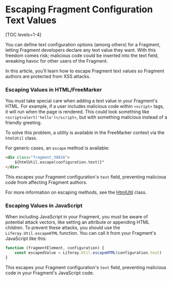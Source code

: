 # Escaping Fragment Configuration Text Values

[TOC levels=1-4]

You can define text configuration options (among others) for a Fragment, letting
Fragment developers declare any text value they want. With this freedom comes
risk; malicious code could be inserted into the text field, wreaking havoc for
other users of the Fragment.

In this article, you'll learn how to escape Fragment text values so Fragment
authors are protected from XSS attacks.

### Escaping Values in HTML/FreeMarker

You must take special care when adding a text value in your Fragment's HTML. For
example, if a user includes malicious code within `<script>` tags, it will
run when the page is rendered. This could look something like
`<script>alert('hello')</script>`, but with something malicious instead of a
friendly greeting.

To solve this problem, a utility is available in the FreeMarker context via the
`htmlUtil` class.

For generic cases, an `escape` method is available:

```html
<div class="fragment_38816">
    ${htmlUtil.escape(configuration.text)}"
</div>
```

This escapes your Fragment configuration's `text` field, preventing malicious
code from affecting Fragment authors.

For more information on escaping methods, see the
[HtmlUtil](@platform-ref@/7.2-latest/javadocs/portal-kernel/com/liferay/portal/kernel/util/HtmlUtil.html)
class.

### Escaping Values in JavaScript

When including JavaScript in your Fragment, you must be aware of potential
attack vectors, like setting an attribute or appending HTML children. To prevent
these attacks, you should use the `Liferay.Util.escapeHTML` function. You can
call it from your Fragment's JavaScript like this:

```js
function (fragmentElement, configuration) {
    const escapedValue = Liferay.Util.escapeHTML(configuration.text)
}
```

This escapes your Fragment configuration's `text` field, preventing malicious
code in your Fragment's JavaScript code.
